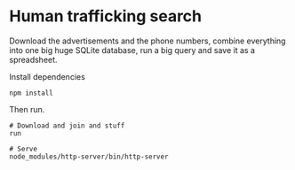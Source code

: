 # Human trafficking search

Download the advertisements and the phone numbers, combine everything into
one big huge SQLite database, run a big query and save it as a spreadsheet.

Install dependencies

    npm install

Then run.

    # Download and join and stuff
    run

    # Serve
    node_modules/http-server/bin/http-server
